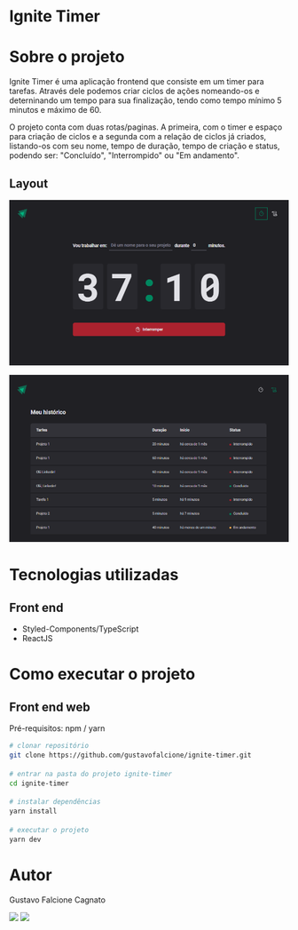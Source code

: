 # Ignite Timer

# Sobre o projeto

Ignite Timer é uma aplicação frontend que consiste em um timer para tarefas. Através dele podemos criar ciclos de ações nomeando-os e deterninando um tempo para sua finalização, tendo como tempo mínimo 5 minutos e máximo de 60.

O projeto conta com duas rotas/paginas. A primeira, com o timer e espaço para criação de ciclos e a segunda com a relação de ciclos já criados, listando-os com seu nome, tempo de duração, tempo de criação e status, podendo ser: "Concluído", "Interrompido" ou "Em andamento".


## Layout
![Web 1](https://github.com/gustavofalcione/ignite-timer/blob/main/assets/timer-home.png)

![Web 2](https://github.com/gustavofalcione/ignite-timer/blob/main/assets/timer-summary.png)

# Tecnologias utilizadas
## Front end
- Styled-Components/TypeScript
- ReactJS

# Como executar o projeto

## Front end web
Pré-requisitos: npm / yarn

```bash
# clonar repositório
git clone https://github.com/gustavofalcione/ignite-timer.git

# entrar na pasta do projeto ignite-timer
cd ignite-timer

# instalar dependências
yarn install

# executar o projeto
yarn dev
```

# Autor

Gustavo Falcione Cagnato

<div> 
  <a href="mailto:falcionegustavo@gmail.com"><img src="https://img.shields.io/badge/-Gmail-%23333?style=for-the-badge&logo=gmail&logoColor=white" target="_blank"></a>
  <a href="https://www.linkedin.com/in/gustavo-falcione-cagnato" target="_blank"><img src="https://img.shields.io/badge/-LinkedIn-%230077B5?style=for-the-badge&logo=linkedin&logoColor=white" target="_blank"></a>
</div>
